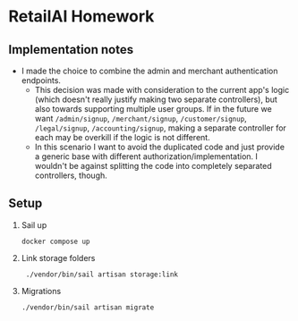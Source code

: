 # RetailAI Homework

## Implementation notes
- I made the choice to combine the admin and merchant authentication endpoints. 
  - This decision was made with consideration to the current app's logic (which doesn't really justify making two separate controllers), but also towards supporting multiple user groups. If in the future we want `/admin/signup`, `/merchant/signup`, `/customer/signup`, `/legal/signup`, `/accounting/signup`, making a separate controller for each may be overkill if the logic is not different. 
  - In this scenario I want to avoid the duplicated code and just provide a generic base with different authorization/implementation. I wouldn't be against splitting the code into completely separated controllers, though.

## Setup
1. Sail up
    ```
    docker compose up
    ```
2. Link storage folders
   ```
    ./vendor/bin/sail artisan storage:link
   ```
3. Migrations
   ```
   ./vendor/bin/sail artisan migrate
   ```
